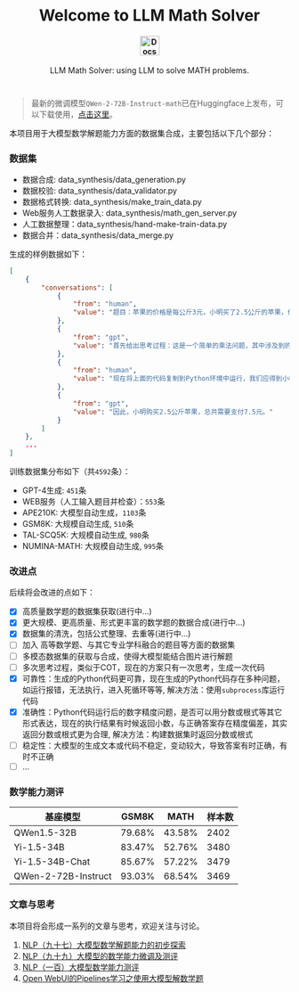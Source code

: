 <div align="center">
  <h1>Welcome to LLM Math Solver</h1>

<h4 align="center">
  <a href="https://percent4.github.io/llm_math_solver/"><img src="https://img.shields.io/badge/📄-docs-000000?style=for-the-badge&colorA=09c&colorB=555" height='35px' alt="Docs"></a>
</h4>
  <p>LLM Math Solver: using LLM to solve MATH problems.
</p>
<h1></h1>
</div>

> 最新的微调模型`QWen-2-72B-Instruct-math`已在Huggingface上发布，可以下载使用，[点击这里](https://huggingface.co/jclian91/Qwen2-72B-Instruct-math)。

本项目用于大模型数学解题能力方面的数据集合成，主要包括以下几个部分：

### 数据集

- 数据合成: data_synthesis/data_generation.py
- 数据校验: data_synthesis/data_validator.py
- 数据格式转换: data_synthesis/make_train_data.py
- Web服务人工数据录入: data_synthesis/math_gen_server.py
- 人工数据整理：data_synthesis/hand-make-train-data.py
- 数据合并：data_synthesis/data_merge.py

生成的样例数据如下：

```json
[
    {
        "conversations": [
            {
                "from": "human",
                "value": "题目：苹果的价格是每公斤3元，小明买了2.5公斤的苹果，他一共需要支付多少钱？"
            },
            {
                "from": "gpt",
                "value": "首先给出思考过程：这是一个简单的乘法问题，其中涉及到的是单价和数量的乘积计算。我们需要用苹果的单价乘以小明购买的苹果的重量来找出总金额。\n生成的Python代码如下：\n计算总金额的公式是： \\[ 总金额 = 单价 \\times 数量 \\] 在这个具体例子中，苹果的单价为3元每公斤，小明购买了2.5公斤。\n生成的Python代码如下：\n```python\ndef total_cost(price_per_kg, weight):\n    return price_per_kg * weight\n\n# 苹果的单价（每公斤）\nprice_per_kg = 3\n\n# 小明购买的苹果重量（公斤）\nweight = 2.5\n\n# 计算总金额\ncost = total_cost(price_per_kg, weight)\nprint('小明需要支付的总金额为:', cost)\n```\n"
            },
            {
                "from": "human",
                "value": "现在将上面的代码复制到Python环境中运行，我们应得到小明需要支付的总金额。运行结果将告诉我们具体的金额数值。 运行以上代码，输出会是： ```小明需要支付的总金额为: 7.5```"
            },
            {
                "from": "gpt",
                "value": "因此，小明购买2.5公斤苹果，总共需要支付7.5元。"
            }
        ]
    },
    ...
]
```

训练数据集分布如下（共`4592`条）：

- GPT-4生成: `451`条
- WEB服务（人工输入题目并检查）：`553`条
- APE210K: 大模型自动生成，`1103`条
- GSM8K: 大规模自动生成, `510`条
- TAL-SCQ5K: 大规模自动生成, `980`条
- NUMINA-MATH: 大规模自动生成, `995`条

### 改进点

后续将会改进的点如下：

- [x] 高质量数学题的数据集获取(进行中...)
- [x] 更大规模、更高质量、形式更丰富的数学题的数据合成(进行中...)
- [x] 数据集的清洗，包括公式整理、去重等(进行中...)
- [ ] 加入 高等数学题、与其它专业学科融合的题目等方面的数据集
- [ ] 多模态数据集的获取与合成，使得大模型能结合图片进行解题
- [ ] 多次思考过程，类似于COT，现在的方案只有一次思考，生成一次代码
- [x] 可靠性：生成的Python代码更可靠，现在生成的Python代码存在多种问题，如运行报错，无法执行，进入死循环等等, 解决方法：使用`subprocess`库运行代码
- [x] 准确性：Python代码运行后的数字精度问题，是否可以用分数或根式等其它形式表达，现在的执行结果有时候返回小数，与正确答案存在精度偏差，其实返回分数或根式更为合理, 解决方法：构建数据集时返回分数或根式
- [ ] 稳定性：大模型的生成文本或代码不稳定，变动较大，导致答案有时正确，有时不正确
- [ ] ...

### 数学能力测评

| 基座模型                | GSM8K  | MATH   | 样本数  |
|---------------------|--------|--------|------|
| QWen1.5-32B         | 79.68% | 43.58% | 2402 |
| Yi-1.5-34B          | 83.47% | 52.76% | 3480 |
| Yi-1.5-34B-Chat     | 85.67% | 57.22% | 3479 |
| QWen-2-72B-Instruct | 93.03% | 68.54% | 3469 |

### 文章与思考

本项目将会形成一系列的文章与思考，欢迎关注与讨论。

1. [NLP（九十七）大模型数学解题能力的初步探索](https://mp.weixin.qq.com/s?__biz=MzU2NTYyMDk5MQ==&mid=2247486824&idx=1&sn=fd6b36cf78aead227359606a7270516d&chksm=fcb9b4f8cbce3dee332335092f576c703ccdc55598cf45cb7f483f822ba5c72590019384d12a&token=321761101&lang=zh_CN#rd)
2. [NLP（九十九）大模型的数学能力微调及测评](https://mp.weixin.qq.com/s?__biz=MzU2NTYyMDk5MQ==&mid=2247486889&idx=1&sn=27c1a40d3af462f43a80a1ed401843f6&chksm=fcb9b439cbce3d2fd73e753618e0b32027314648eb13dc8b48bb9e713ad5313777c1ef27ce46&token=390124673&lang=zh_CN#rd)
3. [NLP（一百）大模型数学能力测评](https://mp.weixin.qq.com/s?__biz=MzU2NTYyMDk5MQ==&mid=2247486909&idx=1&sn=31b01bd4155b2c9ca15e2a7ae9f4de15&chksm=fcb9b42dcbce3d3bb473cf138f0f0f9a71addeff934900d155b6b90fb2a5857c1926b8aa0e9d&token=584142844&lang=zh_CN#rd)
4. [Open WebUI的Pipelines学习之使用大模型解数学题](https://mp.weixin.qq.com/s?__biz=MzU2NTYyMDk5MQ==&mid=2247487013&idx=1&sn=6a6786ba8c8c7cfdbc02ef558adefe71&chksm=fcb9b7b5cbce3ea37f8fb61e743d0ea0a7d4f5d6b8e8b2c7a80171a5c8c217524d8f307c0146&token=120899150&lang=zh_CN#rd)